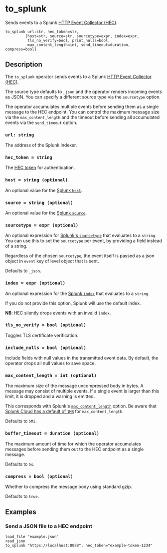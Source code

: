 # to_splunk

Sends events to a Splunk [HTTP Event Collector (HEC)][hec].

[hec]: https://docs.splunk.com/Documentation/Splunk/9.3.1/Data/UsetheHTTPEventCollector

```tql
to_splunk url:str, hec_token=str,
         [host=str, source=str, sourcetype=expr, index=expr,
          tls_no_verify=bool, print_nulls=bool,
          max_content_length=int, send_timeout=duration, compress=bool]
```

## Description

The `to_splunk` operator sends events to a Splunk [HTTP Event Collector
(HEC)][hec].

The source type defaults to `_json` and the operator renders incoming events as
JSON. You can specify a different source type via the `sourcetype` option.

The operator accumulates multiple events before sending them as a single
message to the HEC endpoint. You can control the maximum message size via the
`max_content_length` and the timeout before sending all accumulated events via
the `send_timeout` option.

### `url: string`

The address of the Splunk indexer.

### `hec_token = string`

The [HEC
token](https://docs.splunk.com/Documentation/Splunk/9.3.1/Data/UsetheHTTPEventCollector#Create_an_Event_Collector_token_on_Splunk_Cloud_Platform)
for authentication.

### `host = string (optional)`

An optional value for the [Splunk `host`](https://docs.splunk.com/Splexicon:Host).

### `source = string (optional)`

An optional value for the [Splunk `source`](https://docs.splunk.com/Splexicon:Source).

### `sourcetype = expr (optional)`

An optional expression for [Splunk's
`sourcetype`](https://docs.splunk.com/Splexicon:Sourcetype) that evaluates to a
`string`. You can use this to set the `sourcetype` per event, by providing a
field instead of a string.

Regardless of the chosen `sourcetype`, the event itself is passed as a json object
in `event` key of level object that is sent.

Defaults to `_json`.

### `index = expr (optional)`

An optional expression for the [Splunk
`index`](https://docs.splunk.com/Splexicon:Index) that evaluates to a `string`.

If you do not provide this option, Splunk will use the default index.

**NB**: HEC silently drops events with an invalid `index`.

### `tls_no_verify = bool (optional)`

Toggles TLS certificate verification.

### `include_nulls = bool (optional)`

Include fields with null values in the transmitted event data. By default, the
operator drops all null values to save space.

### `max_content_length = int (optional)`

The maximum size of the message uncompressed body in bytes. A message may consist of multiple events.
If a single event is larger than this limit, it is dropped and a warning is emitted.

This corresponds with Splunk's
[`max_content_length`](https://docs.splunk.com/Documentation/Splunk/9.3.1/Admin/Limitsconf#.5Bhttp_input.5D)
option. Be aware that [Splunk Cloud has a default of
`1MB`](https://docs.splunk.com/Documentation/SplunkCloud/9.2.2406/Service/SplunkCloudservice#Using_HTTP_Event_Collector_.28HEC.29)
for `max_content_length`.

Defaults to `5Mi`.

### `buffer_timeout = duration (optional)`

The maximum amount of time for which the operator accumulates messages before
sending them out to the HEC endpoint as a single message.

Defaults to `5s`.

### `compress = bool (optional)`

Whether to compress the message body using standard gzip.

Defaults to `true`.

## Examples

### Send a JSON file to a HEC endpoint

```tql
load_file "example.json"
read_json
to_splunk "https://localhost:8088", hec_token="example-token-1234"
```
